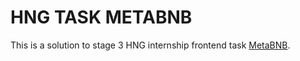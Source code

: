 # HNG TASK METABNB

This is a solution to stage 3 HNG internship frontend task [MetaBNB](https://www.figma.com/file/atc36d5Cj9xJNupZALp9Tg/Metabnb-for-frontend?node-id=1%3A250).
